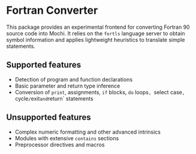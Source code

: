 # Fortran Converter

This package provides an experimental frontend for converting Fortran 90 source code into Mochi. It relies on the `fortls` language server to obtain symbol information and applies lightweight heuristics to translate simple statements.

## Supported features

- Detection of program and function declarations
- Basic parameter and return type inference
- Conversion of `print`, assignments, `if` blocks, `do` loops`, `select case`, `cycle`/`exit` and `return` statements

## Unsupported features

- Complex numeric formatting and other advanced intrinsics
- Modules with extensive `contains` sections
- Preprocessor directives and macros
